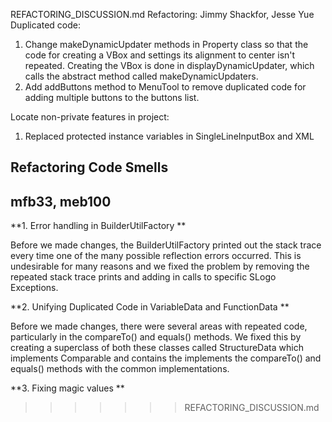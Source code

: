 REFACTORING_DISCUSSION.md
Refactoring:
Jimmy Shackfor, Jesse Yue
Duplicated code:
1. Change makeDynamicUpdater methods in Property class so that the code for creating a VBox and settings its alignment to center isn't repeated. Creating the VBox is done in displayDynamicUpdater, which calls the abstract method called makeDynamicUpdaters. 
2. Add addButtons method to MenuTool to remove duplicated code for adding multiple buttons to the buttons list.

Locate non-private features in project:
1. Replaced protected instance variables in SingleLineInputBox and XML




## Refactoring Code Smells
## mfb33, meb100

**1. Error handling in BuilderUtilFactory ** 

Before we made changes, the BuilderUtilFactory printed out the stack trace every time one of the many possible reflection errors occurred. This is undesirable for many reasons and we fixed the problem by removing the repeated stack trace prints and adding in calls to specific SLogo Exceptions. 

**2. Unifying Duplicated Code in VariableData and FunctionData ** 

Before we made changes, there were several areas with repeated code, particularly in the compareTo() and equals() methods. We fixed this by creating a superclass of both these classes called StructureData which implements Comparable and contains the implements the compareTo() and equals() methods with the common implementations.

**3. Fixing magic values ** 

>>>>>>> REFACTORING_DISCUSSION.md
